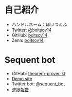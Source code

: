 # 自己紹介

- ハンドルネーム：ぼいつぉふ
- Twitter: [@boitsov14](https://twitter.com/boitsov14)
- GitHub: [boitsov14](https://github.com/boitsov14)
- Zenn: [boitsov14](https://zenn.dev/boitsov14)

# Sequent bot

- GitHub: [theorem-prover-kt](https://github.com/boitsov14/theorem-prover-kt)
- [Demo site](https://boitsov14.github.io/web-prover/)
- Twitter bot: [@sequent_bot](https://twitter.com/sequent_bot)
- [進捗報告](https://zenn.dev/boitsov14/scraps/08dc51759905af)
